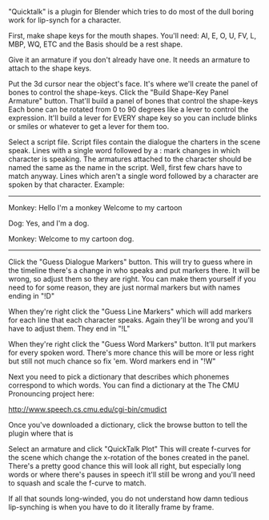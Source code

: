"Quicktalk" is a plugin for Blender which tries to do most of
the dull boring work for lip-synch for a character.

First, make shape keys for the mouth shapes.
You'll need: AI, E, O, U, FV, L, MBP, WQ, ETC and the 
Basis should be a rest shape.

Give it an armature if you don't already have one. It needs an armature to
attach to the shape keys.

Put the 3d cursor near the object's face. It's where we'll 
create the panel of bones to control the shape-keys.
Click the "Build Shape-Key Panel Armature" button.
That'll build a panel of bones that control the shape-keys
Each bone can be rotated from 0 to 90 degrees like
a lever to control the expression. It'll build a lever
for EVERY shape key so you can include blinks or
smiles or whatever to get a lever for them too.

Select a script file.
Script files contain the dialogue the charters
in the scene speak. Lines with a single word
followed by a : mark changes in which character
is speaking. The armatures attached to the
character should be named the same as the
name in the script. Well, first few chars
have to match anyway.
Lines which aren't a single word followed by
a character are spoken by that character.
Example:

------------------

Monkey:
Hello I'm a monkey
Welcome to my cartoon

Dog:
Yes, and I'm a dog.

Monkey:
Welcome to my cartoon dog.

------------------

Click the "Guess Dialogue Markers" button.
This will try to guess where in the timeline
there's a change in who speaks and put markers
there. It will be wrong, so adjust them so 
they are right. You can make them yourself
if you need to for some reason, they are just 
normal markers but with names ending in "!D"

When they're right click the "Guess Line Markers"
which will add markers for each line that each
character speaks. Again they'll be wrong and
you'll have to adjust them. They end in "!L"

When they're right click the "Guess Word Markers"
button. It'll put markers for every spoken word.
There's more chance this will be more or less
right but still not much chance so fix 'em.
Word markers end in "!W"

Next you need to pick a dictionary that describes
which phonemes correspond to which words. You can
find a dictionary at the The CMU Pronouncing project
here:

http://www.speech.cs.cmu.edu/cgi-bin/cmudict

Once you've downloaded a dictionary, click the
browse button to tell the plugin where that is

Select an armature and click "QuickTalk Plot"
This will create f-curves for the scene which
change the x-rotation of the bones created in
the panel. There's a pretty good chance this
will look all right, but especially long words
or where there's pauses in speech it'll still
be wrong and you'll need to squash and scale
the f-curve to match.

If all that sounds long-winded, you do not understand
how damn tedious lip-synching is when you have
to do it literally frame by frame. 

